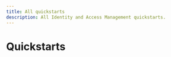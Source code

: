 ```yaml
---
title: All quickstarts
description: All Identity and Access Management quickstarts.
---
```


# Quickstarts
